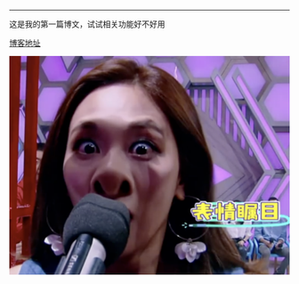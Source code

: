 ***
这是我的第一篇博文，试试相关功能好不好用

[博客地址](https://zhangfeng-fitz.github.io)

![第一张图片](https://github.com/zhangfeng-fitz/zhangfeng-fitz.github.io/blob/master/picture/only_for_test.png)